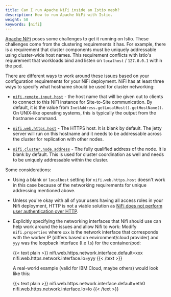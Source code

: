 ```yaml
---
title: Can I run Apache NiFi inside an Istio mesh?
description: How to run Apache NiFi with Istio.
weight: 50
keywords: [nifi]
---
```


[Apache NiFi](https://nifi.apache.org) poses some challenges to get it running on Istio. These challenges come from the clustering
requirements it has. For example, there is a requirement that cluster components must be uniquely addressable using cluster-wide
host names. This requirement conflicts with Istio's requirement that workloads bind and listen on `localhost` / `127.0.0.1` within
the pod.

There are different ways to work around these issues based on your configuration requirements for your NiFi deployment. NiFi has
at least three ways to specify what hostname should be used for cluster networking:

* [`nifi.remote.input.host`](https://nifi.apache.org/docs/nifi-docs/html/administration-guide.html#site_to_site_properties) -
the host name that will be given out to clients to connect to this NiFi instance for Site-to-Site communication. By default, it is
the value from `InetAddress.getLocalHost().getHostName()`. On UNIX-like operating systems, this is typically the output from the
hostname command.

* [`nifi.web.https.host`](https://nifi.apache.org/docs/nifi-docs/html/administration-guide.html#web-properties) - The HTTPS host.
It is blank by default. The jetty server will run on this hostname and it needs to be addressable across the cluster for replication
with other nodes.

* [`nifi.cluster.node.address`](https://nifi.apache.org/docs/nifi-docs/html/administration-guide.html#cluster_node_properties) - The
fully qualified address of the node. It is blank by default. This is used for cluster coordination as well and needs to be uniquely
addressable within the cluster.

Some considerations:

* Using a blank or `localhost` setting for `nifi.web.https.host` doesn't work in this case because of the networking requirements for
  unique addressing mentioned above.
* Unless you're okay with all of your users having all access roles in your Nifi deployment, HTTP is not a viable solution as [NiFi does not
  perform user authentication over HTTP](https://nifi.apache.org/docs/nifi-docs/html/administration-guide.html#user_authentication).
* Explicitly specifying the networking interfaces that Nifi should use can help work around the issues and allow Nifi to work:
  Modify `nifi.properties` where `xxx` is the network interface that corresponds with the worker IP (differs based on environment/cloud provider)
and `yyy` was the loopback interface (I.e `lo`) for the container/pod:

  {{< text plain >}}
    nifi.web.https.network.interface.default=xxx
    nifi.web.https.network.interface.lo=yyy
  {{< /text >}}

  A real-world example (valid for IBM Cloud, maybe others) would look like this:

  {{< text plain >}}
    nifi.web.https.network.interface.default=eth0
    nifi.web.https.network.interface.lo=lo
  {{< /text >}}

